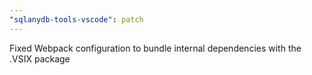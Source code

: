 ```yaml
---
"sqlanydb-tools-vscode": patch
---
```


Fixed Webpack configuration to bundle internal dependencies with the .VSIX package
